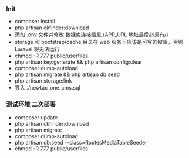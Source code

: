 ### Init
- composer install
- php artisan ckfinder:download
- 添加 .env 文件并修改 数据库连接信息 (APP_URL 地址最后必须有/)
- storage 和 bootstrap/cache 目录在 web 服务下应该是可写的权限，否则 Laravel 将无法运行
- chmod -R 777 public/userfiles
- php artisan key:generate  && php artisan config:clear
- composer dump-autoload
- php artisan migrate && php artisan db:seed
- php artisan storage:link 
- 导入 ./newtac_one_cms.sql 


### 测试环境 二次部署
- composer update
- php artisan ckfinder:download
- php artisan migrate
- composer dump-autoload
- php artisan db:seed --class=RoutesMediaTableSeeder
- chmod -R 777 public/userfiles